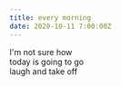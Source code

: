 ```yaml
---
title: every morning
date: 2020-10-11 7:00:00Z
---
```


I'm not sure how  
today is going to go  
laugh and take off  
